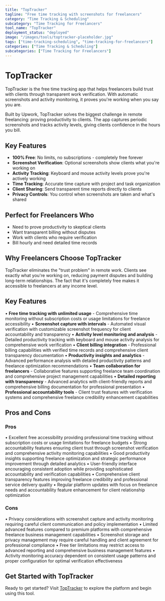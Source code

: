 ```yaml
---
title: "TopTracker"
tagline: "Free time tracking with screenshots for freelancers"
category: "Time Tracking & Scheduling"
subcategory: "Time Tracking for Freelancers"
tool_name: "TopTracker"
deployment_status: "deployed"
image: "/images/tools/toptracker-placeholder.jpg"
tags: ["time-tracking-scheduling", "time-tracking-for-freelancers"]
categories: ["Time Tracking & Scheduling"]
subcategories: ["Time Tracking for Freelancers"]
---
```


# TopTracker

TopTracker is the free time tracking app that helps freelancers build trust with clients through transparent work verification. With automatic screenshots and activity monitoring, it proves you're working when you say you are.

Built by Upwork, TopTracker solves the biggest challenge in remote freelancing: proving productivity to clients. The app captures periodic screenshots and tracks activity levels, giving clients confidence in the hours you bill.

## Key Features
- **100% Free**: No limits, no subscriptions - completely free forever
- **Screenshot Verification**: Optional screenshots show clients what you're working on
- **Activity Tracking**: Keyboard and mouse activity levels prove you're actively working
- **Time Tracking**: Accurate time capture with project and task organization
- **Client Sharing**: Send transparent time reports directly to clients
- **Privacy Controls**: You control when screenshots are taken and what's shared

## Perfect for Freelancers Who
- Need to prove productivity to skeptical clients
- Want transparent billing without disputes
- Work with clients who require verification
- Bill hourly and need detailed time records

## Why Freelancers Choose TopTracker
TopTracker eliminates the "trust problem" in remote work. Clients see exactly what you're working on, reducing payment disputes and building long-term relationships. The fact that it's completely free makes it accessible to freelancers at any income level.

## Key Features

• **Free time tracking with unlimited usage** - Comprehensive time monitoring without subscription costs or usage limitations for freelance accessibility
• **Screenshot capture with intervals** - Automated visual verification with customizable screenshot frequency for client accountability and transparency
• **Activity level monitoring and analysis** - Detailed productivity tracking with keyboard and mouse activity analysis for comprehensive work verification
• **Client billing integration** - Professional billing capabilities with verified time records and comprehensive client transparency documentation
• **Productivity insights and analytics** - Advanced performance analysis with detailed productivity patterns and freelance optimization recommendations
• **Team collaboration for freelancers** - Collaborative features supporting freelance team coordination and comprehensive project management capabilities
• **Detailed reporting with transparency** - Advanced analytics with client-friendly reports and comprehensive billing documentation for professional presentation
• **Professional accountability tools** - Client trust features with verification systems and comprehensive freelance credibility enhancement capabilities

## Pros and Cons

### Pros
• Excellent free accessibility providing professional time tracking without subscription costs or usage limitations for freelance budgets
• Strong accountability features ensuring client trust through screenshot verification and comprehensive activity monitoring capabilities
• Good productivity insights supporting freelance optimization and strategic performance improvement through detailed analytics
• User-friendly interface encouraging consistent adoption while providing sophisticated accountability and verification capabilities
• Comprehensive client transparency features improving freelance credibility and professional service delivery quality
• Regular platform updates with focus on freelance needs and accountability feature enhancement for client relationship optimization

### Cons
• Privacy considerations with screenshot capture and activity monitoring requiring careful client communication and policy implementation
• Limited advanced features compared to premium platforms with comprehensive freelance business management capabilities
• Screenshot storage and privacy management may require careful handling and client agreement for professional compliance
• Free tier limitations may restrict access to advanced reporting and comprehensive business management features
• Activity monitoring accuracy dependent on consistent usage patterns and proper configuration for optimal verification effectiveness

## Get Started with TopTracker

Ready to get started? Visit [TopTracker](https://www.toptracker.com) to explore the platform and begin using this tool.